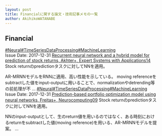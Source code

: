 ```yaml
---
layout: post
title: Financialに関する論文・技術記事メモの一覧
author: AkihikoWATANABE
---
```

## Financial
<div class="visible-content">
<a class="button" href="articles/Neural.html">#Neural</a><a class="button" href="articles/TimeSeriesDataProcessing.html">#TimeSeriesDataProcessing</a><a class="button" href="articles/MachineLearning.html">#MachineLearning</a><br><span class="issue_date">Issue Date: 2017-12-31</span>
<a href="https://github.com/AkihikoWatanabe/paper_notes/issues/117">Recurrent neural network and a hybrid model for prediction of stock returns, Akhter+, Expert Systems with Applications14</a>
<span class="snippet">Stock returnのpredictionタスクに対してNNを適用。AR-MRNNモデルをRNNに適用、高い性能を示している。 moving referenceをsubtractした値をinput-outputに用いることで、normalizationやdetrending等の前処理が不 ...</span>
<a class="button" href="articles/Neural.html">#Neural</a><a class="button" href="articles/TimeSeriesDataProcessing.html">#TimeSeriesDataProcessing</a><a class="button" href="articles/MachineLearning.html">#MachineLearning</a><br><span class="issue_date">Issue Date: 2017-12-31</span>
<a href="https://github.com/AkihikoWatanabe/paper_notes/issues/116">Prediction-based portfolio optimization model using neural networks, Freitas+, Neurocomputing09</a>
<span class="snippet">Stock returnのpredictionタスクに対してNNを適用。NNのinput-outputとして、生のreturn値を用いるのではなく、ある時刻におけるreturnをsubtractした値(moving reference)を用いる、AR-MRNNモデルを提案。 ...</span>
</div>
